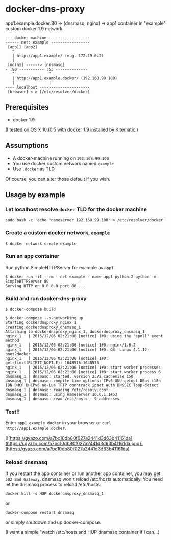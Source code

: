 docker-dns-proxy
================
app1.example.docker:80 -> (dnsmasq, nginx) -> app1 container in "example" custom docker 1.9 network

```
--- docker machine ------------------
------ net: example -----------------
 [app1] [app2]
   ^
   | http://app1.example/ (e.g. 172.19.0.2)
   |
 [nginx] ------> [dnsmasq]
- :80 ----------- :53 --------------
   ^               ^
   | http://app1.example.docker/ (192.168.99.100)
   |               |
---- localhost ----------------------
 [browser] <-> [/etc/resolver/docker]
```


Prerequisites
-------------
- docker 1.9

(I tested on OS X 10.10.5 with docker 1.9 installed by Kitematic.)


Assumptions
-----------
- A docker-machine running on `192.168.99.100`
- You use docker custom network named `example`
- Use `.docker` as TLD

Of course, you can alter those default if you wish.


Usage by example
----------------

### Let localhost resolve `docker` TLD for the docker machine
```
sudo bash -c 'echo "nameserver 192.168.99.100" > /etc/resolver/docker'
```

### Create a custom docker network, `example`

```
$ docker network create example
```

### Run an app container

Run python SimpleHTTPServer for example as `app1`.
```
$ docker run -it --rm --net example --name app1 python:2 python -m SimpleHTTPServer 80
Serving HTTP on 0.0.0.0 port 80 ...
```

### Build and run docker-dns-proxy

```
$ docker-compose build
```

```
$ docker-compose --x-networking up
Starting dockerdnsproxy_nginx_1
Creating dockerdnsproxy_dnsmasq_1
Attaching to dockerdnsproxy_nginx_1, dockerdnsproxy_dnsmasq_1
nginx_1   | 2015/12/06 02:21:06 [notice] 1#0: using the "epoll" event method
nginx_1   | 2015/12/06 02:21:06 [notice] 1#0: nginx/1.6.2
nginx_1   | 2015/12/06 02:21:06 [notice] 1#0: OS: Linux 4.1.12-boot2docker
nginx_1   | 2015/12/06 02:21:06 [notice] 1#0: getrlimit(RLIMIT_NOFILE): 1048576:1048576
nginx_1   | 2015/12/06 02:21:06 [notice] 1#0: start worker processes
nginx_1   | 2015/12/06 02:21:06 [notice] 1#0: start worker process 6
dnsmasq_1 | dnsmasq: started, version 2.72 cachesize 150
dnsmasq_1 | dnsmasq: compile time options: IPv6 GNU-getopt DBus i18n IDN DHCP DHCPv6 no-Lua TFTP conntrack ipset auth DNSSEC loop-detect
dnsmasq_1 | dnsmasq: reading /etc/resolv.conf
dnsmasq_1 | dnsmasq: using nameserver 10.0.1.1#53
dnsmasq_1 | dnsmasq: read /etc/hosts - 9 addresses
```

### Test!!

Enter `app1.example.docker` in your browser or `curl http://app1.example.docker`.

[![https://gyazo.com/a7bc10db80f027a2441d3d63b41161da](https://i.gyazo.com/a7bc10db80f027a2441d3d63b41161da.png)](https://gyazo.com/a7bc10db80f027a2441d3d63b41161da)

### Reload dnsmasq

If you restart the app container or run another app container, you may get `502 Bad Gateway`.
dnsmasq won't reload /etc/hosts automatically. You need let the dnsmasq process to reload /etc/hosts.

```
docker kill -s HUP dockerdnsproxy_dnsmasq_1
```
or
```
docker-compose restart dnsmasq
```
or simply shutdown and up docker-compose.

(I want a simple "watch /etc/hosts and HUP dnsmasq container if I can...)
